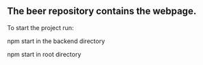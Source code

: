 ## The beer repository contains the webpage.

To start the project run:

npm start in the backend directory

npm start in root directory